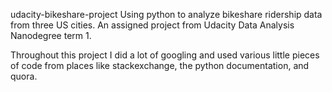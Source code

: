 udacity-bikeshare-project Using python to analyze bikeshare ridership data from three US cities. An assigned project from Udacity Data Analysis Nanodegree term 1.

Throughout this project I did a lot of googling and used various little pieces of code from places like stackexchange, the python documentation, and quora.
